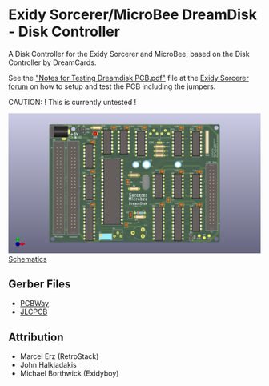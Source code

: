 # Exidy Sorcerer/MicroBee DreamDisk - Disk Controller

A Disk Controller for the Exidy Sorcerer and MicroBee, based on the Disk Controller by DreamCards.

See the ["Notes for Testing Dreamdisk PCB.pdf"](http://filebrowser.exidysorcerer.net/) file at the [Exidy Sorcerer forum](https://www.exidysorcerer.net/) on how to setup and test the PCB including the jumpers.

CAUTION: ! This is currently untested !

![Sorcerer DreamDisk Overview](Latest/Sorcerer_DreamDisk_Rev1_1_Overview.png)
[Schematics](Latest/Sorcerer_DreamDisk_Rev1_1_Schematics.pdf)


## Gerber Files
- [PCBWay](Latest/Sorcerer_DreamDisk_Rev1_1_Gerber_PCBWay.zip)
- [JLCPCB](Latest/Sorcerer_DreamDisk_Rev1_1_Gerber_JLCPCB.zip)

## Attribution
- Marcel Erz (RetroStack)
- John Halkiadakis
- Michael Borthwick (Exidyboy)

